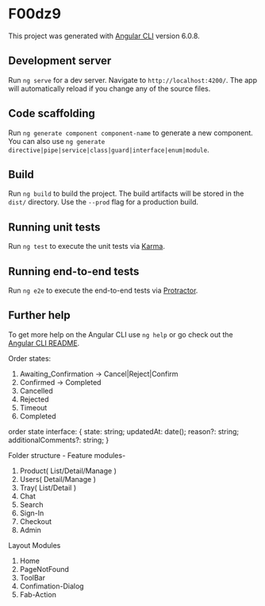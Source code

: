 # F00dz9

This project was generated with [Angular CLI](https://github.com/angular/angular-cli) version 6.0.8.

## Development server

Run `ng serve` for a dev server. Navigate to `http://localhost:4200/`. The app will automatically reload if you change any of the source files.

## Code scaffolding

Run `ng generate component component-name` to generate a new component. You can also use `ng generate directive|pipe|service|class|guard|interface|enum|module`.

## Build

Run `ng build` to build the project. The build artifacts will be stored in the `dist/` directory. Use the `--prod` flag for a production build.

## Running unit tests

Run `ng test` to execute the unit tests via [Karma](https://karma-runner.github.io).

## Running end-to-end tests

Run `ng e2e` to execute the end-to-end tests via [Protractor](http://www.protractortest.org/).

## Further help

To get more help on the Angular CLI use `ng help` or go check out the [Angular CLI README](https://github.com/angular/angular-cli/blob/master/README.md).


Order states: 
1. Awaiting_Confirmation -> Cancel|Reject|Confirm
2. Confirmed -> Completed
3. Cancelled 
4. Rejected
5. Timeout
6. Completed

order state interface: 
{
    state: string;
    updatedAt: date();
    reason?: string;
    additionalComments?: string;
}


Folder structure -
Feature modules-
1. Product( List/Detail/Manage )
2. Users( Detail/Manage )
3. Tray( List/Detail )
4. Chat 
5. Search
6. Sign-In
7. Checkout
8. Admin

Layout Modules
1. Home
2. PageNotFound
3. ToolBar
4. Confimation-Dialog
5. Fab-Action


